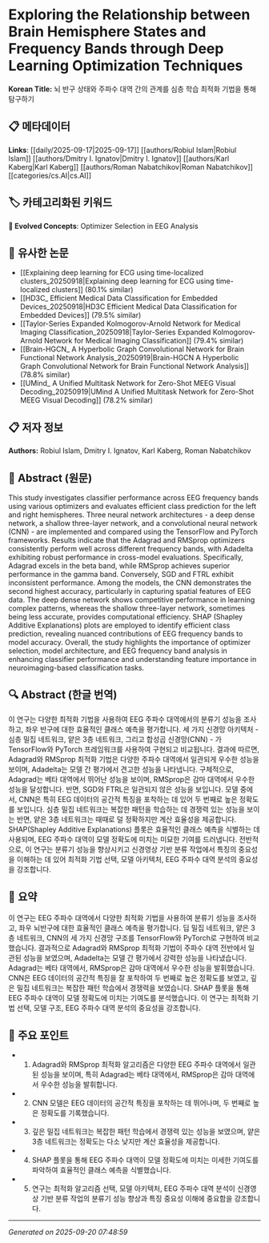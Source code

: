 # Exploring the Relationship between Brain Hemisphere States and Frequency Bands through Deep Learning Optimization Techniques

**Korean Title:** 뇌 반구 상태와 주파수 대역 간의 관계를 심층 학습 최적화 기법을 통해 탐구하기

## 📋 메타데이터

**Links**: [[daily/2025-09-17|2025-09-17]] [[authors/Robiul Islam|Robiul Islam]] [[authors/Dmitry I. Ignatov|Dmitry I. Ignatov]] [[authors/Karl Kaberg|Karl Kaberg]] [[authors/Roman Nabatchikov|Roman Nabatchikov]] [[categories/cs.AI|cs.AI]]

## 🏷️ 카테고리화된 키워드
**🚀 Evolved Concepts**: Optimizer Selection in EEG Analysis

## 🔗 유사한 논문
- [[Explaining deep learning for ECG using time-localized clusters_20250918|Explaining deep learning for ECG using time-localized clusters]] (80.1% similar)
- [[HD3C_ Efficient Medical Data Classification for Embedded Devices_20250918|HD3C Efficient Medical Data Classification for Embedded Devices]] (79.5% similar)
- [[Taylor-Series Expanded Kolmogorov-Arnold Network for Medical Imaging Classification_20250918|Taylor-Series Expanded Kolmogorov-Arnold Network for Medical Imaging Classification]] (79.4% similar)
- [[Brain-HGCN_ A Hyperbolic Graph Convolutional Network for Brain Functional Network Analysis_20250919|Brain-HGCN A Hyperbolic Graph Convolutional Network for Brain Functional Network Analysis]] (78.8% similar)
- [[UMind_ A Unified Multitask Network for Zero-Shot MEEG Visual Decoding_20250919|UMind A Unified Multitask Network for Zero-Shot MEEG Visual Decoding]] (78.2% similar)

## 📋 저자 정보

**Authors:** Robiul Islam, Dmitry I. Ignatov, Karl Kaberg, Roman Nabatchikov

## 📄 Abstract (원문)

This study investigates classifier performance across EEG frequency bands
using various optimizers and evaluates efficient class prediction for the left
and right hemispheres. Three neural network architectures - a deep dense
network, a shallow three-layer network, and a convolutional neural network
(CNN) - are implemented and compared using the TensorFlow and PyTorch
frameworks. Results indicate that the Adagrad and RMSprop optimizers
consistently perform well across different frequency bands, with Adadelta
exhibiting robust performance in cross-model evaluations. Specifically, Adagrad
excels in the beta band, while RMSprop achieves superior performance in the
gamma band. Conversely, SGD and FTRL exhibit inconsistent performance. Among
the models, the CNN demonstrates the second highest accuracy, particularly in
capturing spatial features of EEG data. The deep dense network shows
competitive performance in learning complex patterns, whereas the shallow
three-layer network, sometimes being less accurate, provides computational
efficiency. SHAP (Shapley Additive Explanations) plots are employed to identify
efficient class prediction, revealing nuanced contributions of EEG frequency
bands to model accuracy. Overall, the study highlights the importance of
optimizer selection, model architecture, and EEG frequency band analysis in
enhancing classifier performance and understanding feature importance in
neuroimaging-based classification tasks.

## 🔍 Abstract (한글 번역)

이 연구는 다양한 최적화 기법을 사용하여 EEG 주파수 대역에서의 분류기 성능을 조사하고, 좌우 반구에 대한 효율적인 클래스 예측을 평가합니다. 세 가지 신경망 아키텍처 - 심층 밀집 네트워크, 얕은 3층 네트워크, 그리고 합성곱 신경망(CNN) - 가 TensorFlow와 PyTorch 프레임워크를 사용하여 구현되고 비교됩니다. 결과에 따르면, Adagrad와 RMSprop 최적화 기법은 다양한 주파수 대역에서 일관되게 우수한 성능을 보이며, Adadelta는 모델 간 평가에서 견고한 성능을 나타냅니다. 구체적으로, Adagrad는 베타 대역에서 뛰어난 성능을 보이며, RMSprop은 감마 대역에서 우수한 성능을 달성합니다. 반면, SGD와 FTRL은 일관되지 않은 성능을 보입니다. 모델 중에서, CNN은 특히 EEG 데이터의 공간적 특징을 포착하는 데 있어 두 번째로 높은 정확도를 보입니다. 심층 밀집 네트워크는 복잡한 패턴을 학습하는 데 경쟁력 있는 성능을 보이는 반면, 얕은 3층 네트워크는 때때로 덜 정확하지만 계산 효율성을 제공합니다. SHAP(Shapley Additive Explanations) 플롯은 효율적인 클래스 예측을 식별하는 데 사용되며, EEG 주파수 대역이 모델 정확도에 미치는 미묘한 기여를 드러냅니다. 전반적으로, 이 연구는 분류기 성능을 향상시키고 신경영상 기반 분류 작업에서 특징의 중요성을 이해하는 데 있어 최적화 기법 선택, 모델 아키텍처, EEG 주파수 대역 분석의 중요성을 강조합니다.

## 📝 요약

이 연구는 EEG 주파수 대역에서 다양한 최적화 기법을 사용하여 분류기 성능을 조사하고, 좌우 뇌반구에 대한 효율적인 클래스 예측을 평가합니다. 딥 밀집 네트워크, 얕은 3층 네트워크, CNN의 세 가지 신경망 구조를 TensorFlow와 PyTorch로 구현하여 비교했습니다. 결과적으로 Adagrad와 RMSprop 최적화 기법이 주파수 대역 전반에서 일관된 성능을 보였으며, Adadelta는 모델 간 평가에서 강력한 성능을 나타냈습니다. Adagrad는 베타 대역에서, RMSprop은 감마 대역에서 우수한 성능을 발휘했습니다. CNN은 EEG 데이터의 공간적 특징을 잘 포착하여 두 번째로 높은 정확도를 보였고, 깊은 밀집 네트워크는 복잡한 패턴 학습에서 경쟁력을 보였습니다. SHAP 플롯을 통해 EEG 주파수 대역이 모델 정확도에 미치는 기여도를 분석했습니다. 이 연구는 최적화 기법 선택, 모델 구조, EEG 주파수 대역 분석의 중요성을 강조합니다.

## 🎯 주요 포인트

- 1. Adagrad와 RMSprop 최적화 알고리즘은 다양한 EEG 주파수 대역에서 일관된 성능을 보이며, 특히 Adagrad는 베타 대역에서, RMSprop은 감마 대역에서 우수한 성능을 발휘합니다.

- 2. CNN 모델은 EEG 데이터의 공간적 특징을 포착하는 데 뛰어나며, 두 번째로 높은 정확도를 기록했습니다.

- 3. 깊은 밀집 네트워크는 복잡한 패턴 학습에서 경쟁력 있는 성능을 보였으며, 얕은 3층 네트워크는 정확도는 다소 낮지만 계산 효율성을 제공합니다.

- 4. SHAP 플롯을 통해 EEG 주파수 대역이 모델 정확도에 미치는 미세한 기여도를 파악하여 효율적인 클래스 예측을 식별했습니다.

- 5. 연구는 최적화 알고리즘 선택, 모델 아키텍처, EEG 주파수 대역 분석이 신경영상 기반 분류 작업의 분류기 성능 향상과 특징 중요성 이해에 중요함을 강조합니다.

---

*Generated on 2025-09-20 07:48:59*